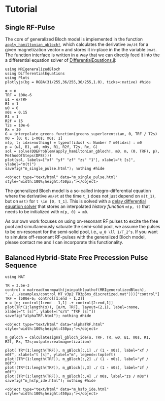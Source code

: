 # Tutorial
## Single RF-Pulse

The core of generalized Bloch model is implemented in the function [`apply_hamiltonian_gbloch!`](@ref), which calculates the derivative `∂m/∂t` for a given magnetization vector `m` and stores it in-place in the the variable `∂m∂t`. The function interface is written in a way that we can directly feed it into the a differential equation solver of [DifferentialEquations.jl](https://diffeq.sciml.ai/stable/): 

```@example HSFP_IDE
using MRIgeneralizedBloch
using DifferentialEquations
using Plots
plotlyjs(bg = RGBA(31/255,36/255,36/255,1.0), ticks=:native) #hide

α = π
TRF = 100e-6
ω1 = α/TRF
B1 = 1
ω0 = 0
m0s = 0.15
R1 = 1
R2f = 15
T2s = 10e-6
Rx = 30
G = interpolate_greens_function(greens_superlorentzian, 0, TRF / T2s)
m0 = [0; 0; 1-m0s; m0s; 1]
m(p, t; idxs=nothing) = typeof(idxs) <: Number ? m0[idxs] : m0
p = (ω1, B1, ω0, m0s, R1, R2f, T2s, Rx, G)
sol = solve(DDEProblem(apply_hamiltonian_gbloch!, m0, m, (0, TRF), p), MethodOfSteps(DP8()))
plot(sol, labels=["xf" "yf" "zf" "zs" "1"], xlabel="t [s]", ylabel="m(t)")
savefig("m_single_pulse.html"); nothing #hide
```

```@raw html
<object type="text/html" data="m_single_pulse.html" style="width:100%;height:450px;"></object>
```

The generalized Bloch model is a so-called integro-differential equation where the derivative ``∂m/∂t`` at the time ``t_1`` does not just depend on ``m(t_1)``, but on ``m(t)`` for ``t \in [0, t_1]``. This is solved with a [delay differential equation solver](https://diffeq.sciml.ai/stable/tutorials/dde_example/) that stores an interpolated *history function* `m(p, t)` that needs to be initialized with `m(p, 0) = m0`. 

As our own work focuses on using on-resonant RF pulses to excite the free pool and simultaneously saturate the semi-solid pool, we assume the pulses to be on-resonant for the semi-solid pool, i.e., ``ω_0 \ll 1/T_2^s``. If you want to simulate off-resonant RF-pulses with the generalized Bloch model, please contact me and I can incorporate this functionality.

## Balanced Hybrid-State Free Precession Pulse Sequence

```@example HSFP_IDE
using MAT

TR = 3.5e-3
control = matread(normpath(joinpath(pathof(MRIgeneralizedBloch), "../../examples/control_MT_v3p2_TR3p5ms_discretized.mat")))["control"]
TRF = [500e-6; control[1:end - 1,2]]
α = [π; control[1:end - 1,1] .+ control[2:end,1]]
plot(TR*(1:length(α)), [α/π, TRF], layout=(2,1), label=:none, xlabel="t [s]", ylabel=["α/π" "TRF [s]"])
savefig("alphaTRF.html"); nothing #hide
```

```@raw html
<object type="text/html" data="alphaTRF.html" style="width:100%;height:450px;"></object>
```

```@example HSFP_IDE
m_gBloch = calculatesignal_gbloch_ide(α, TRF, TR, ω0, B1, m0s, R1, R2f, Rx, T2s;output=:realmagnetization)

plot( TR*(1:length(TRF)), m_gBloch[:,1] ./ (1 - m0s), label="xf / m0f", xlabel="t [s]", ylabel="m", legend=:topleft)
plot!(TR*(1:length(TRF)), m_gBloch[:,2] ./ (1 - m0s), label="yf / m0f")
plot!(TR*(1:length(TRF)), m_gBloch[:,3] ./ (1 - m0s), label="zf / m0f")
plot!(TR*(1:length(TRF)), m_gBloch[:,4] ./ m0s, label="zs / m0s")
savefig("m_hsfp_ide.html"); nothing #hide
```

```@raw html
<object type="text/html" data="m_hsfp_ide.html" style="width:100%;height:450px;"></object>
```